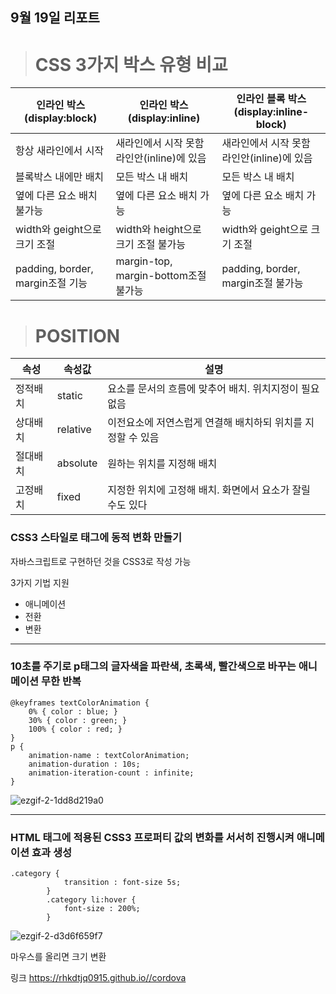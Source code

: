 ## 9월 19일 리포트

># CSS 3가지 박스 유형 비교
|인라인 박스(display:block)|인라인 박스(display:inline)|인라인 블록 박스(display:inline-block)|
|---|---|---|
|항상 새라인에서 시작|새라인에서 시작 못함 라인안(inline)에 있음|새라인에서 시작 못함 라인안(inline)에 있음|
|블록박스 내에만 배치|모든 박스 내 배치|모든 박스 내 배치|
|옆에 다른 요소 배치 불가능|옆에 다른 요소 배치 가능|옆에 다른 요소 배치 가능|
|width와 geight으로 크기 조절|width와 height으로 크기 조절 불가능|width와 geight으로 크기 조절|
|padding, border, margin조절 기능|margin-top, margin-bottom조절 불가능|padding, border, margin조절 불가능|

># POSITION
|속성|속성값|설명|
|---|---|---|
|정적배치|static|요소를 문서의 흐름에 맞추어 배치. 위치지정이 필요없음|
|상대배치|relative|이전요소에 저연스럽게 연결해 배치하되 위치를 지정할 수 있음|
|절대배치|absolute|원하는 위치를 지정해 배치|
|고정배치|fixed|지정한 위치에 고정해 배치. 화면에서 요소가 잘릴 수도 있다|

### CSS3 스타일로 태그에 동적 변화 만들기
자바스크립트로 구현하던 것을 CSS3로 작성 가능
   
3가지 기법 지원
* 애니메이션
* 전환
* 변환

***

### 10초를 주기로 p태그의 글자색을 파란색, 초록색, 빨간색으로 바꾸는 애니메이션 무한 반복

```
@keyframes textColorAnimation {
	0% { color : blue; }
	30% { color : green; } 
	100% { color : red; }
}
p {
	animation-name : textColorAnimation; 
	animation-duration : 10s;
	animation-iteration-count : infinite; 
}
```

![ezgif-2-1dd8d219a0](https://github.com/rhkdtjq0915/cordova/assets/80075223/2649e68b-3781-4eb5-bc65-0b104b693eae)


***

### HTML 태그에 적용된 CSS3 프로퍼티 값의 변화를 서서히 진행시켜 애니메이션 효과 생성

```
.category {
	        transition : font-size 5s;
        }
        .category li:hover {
	        font-size : 200%;
        }
```


![ezgif-2-d3d6f659f7](https://github.com/rhkdtjq0915/cordova/assets/80075223/3f5e60cc-44c8-4e09-b967-4d0609355127)

마우스를 올리면 크기 변환


링크 <https://rhkdtjq0915.github.io//cordova>

